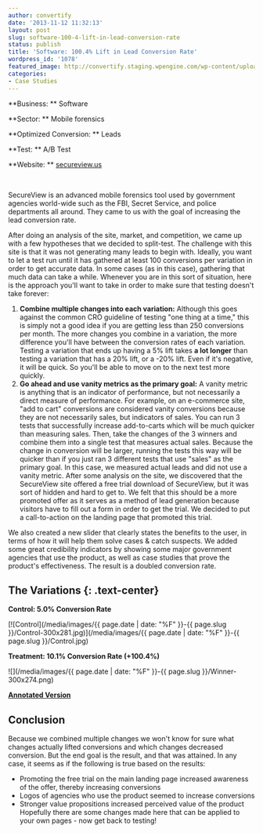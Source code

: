 ```yaml
---
author: convertify
date: '2013-11-12 11:32:13'
layout: post
slug: software-100-4-lift-in-lead-conversion-rate
status: publish
title: 'Software: 100.4% Lift in Lead Conversion Rate'
wordpress_id: '1078'
featured_image: http://convertify.staging.wpengine.com/wp-content/uploads/2013/11/Screenshot-2013-11-08-19.56.49.png
categories:
- Case Studies
---
```


**Business: **
Software

**Sector: **
Mobile forensics

**Optimized Conversion: **
Leads

**Test: **
A/B Test

**Website: **
[secureview.us](http://secureview.us)

 

SecureView is an advanced mobile forensics tool used by government agencies world-wide such as the FBI, Secret Service, and police departments all around. They came to us with the goal of increasing the lead conversion rate.

After doing an analysis of the site, market, and competition, we came up with a few hypotheses that we decided to split-test. The challenge with this site is that it was not generating many leads to begin with. Ideally, you want to let a test run until it has gathered at least 100 conversions per variation in order to get accurate data. In some cases (as in this case), gathering that much data can take a while. Whenever you are in this sort of situation, here is the approach you'll want to take in order to make sure that testing doesn't take forever:

  1. **Combine multiple changes into each variation:** Although this goes against the common CRO guideline of testing "one thing at a time," this is simply not a good idea if you are getting less than 250 conversions per month. The more changes you combine in a variation, the more difference you'll have between the conversion rates of each variation. Testing a variation that ends up having a 5% lift takes **a lot longer** than testing a variation that has a 20% lift, or a -20% lift. Even if it's negative, it will be quick. So you'll be able to move on to the next test more quickly.
  2. **Go ahead and use vanity metrics as the primary goal:** A vanity metric is anything that is an indicator of performance, but not necessarily a direct measure of performance. For example, on an e-commerce site, "add to cart" conversions are considered vanity conversions because they are not necessarily sales, but indicators of sales. You can run 3 tests that successfully increase add-to-carts which will be much quicker than measuring sales. Then, take the changes of the 3 winners and combine them into a single test that measures actual sales. Because the change in conversion will be larger, running the tests this way will be quicker than if you just ran 3 different tests that use "sales" as the primary goal. In this case, we measured actual leads and did not use a vanity metric.
After some analysis on the site, we discovered that the SecureView site offered a free trial download of SecureView, but it was sort of hidden and hard to get to. We felt that this should be a more promoted offer as it serves as a method of lead generation because visitors have to fill out a form in order to get the trial. We decided to put a call-to-action on the landing page that promoted this trial.

We also created a new slider that clearly states the benefits to the user, in terms of how it will help them solve cases & catch suspects. We added some great credibility indicators by showing some major government agencies that use the product, as well as case studies that prove the product's effectiveness. The result is a doubled conversion rate.

## The Variations {: .text-center}

**Control: 5.0% Conversion Rate**

[![Control](/media/images/{{ page.date | date: "%F" }}-{{ page.slug }}/Control-300x281.jpg)](/media/images/{{ page.date | date: "%F" }}-{{ page.slug }}/Control.jpg)

**Treatment: 10.1% Conversion Rate (+100.4%)**

![](/media/images/{{ page.date | date: "%F" }}-{{ page.slug }}/Winner-300x274.png) 

**[Annotated Version](https://notableapp.com/posts/6550c715efc2ff217d96624c292d096c2e4a663f#annotate/6550c715efc2ff217d96624c292d096c2e4a663f)**

## Conclusion

Because we combined multiple changes we won't know for sure what changes actually lifted conversions and which changes decreased conversion. But the end goal is the result, and that was attained. In any case, it seems as if the following is true based on the results:

  * Promoting the free trial on the main landing page increased awareness of the offer, thereby increasing conversions
  * Logos of agencies who use the product seemed to increase conversions
  * Stronger value propositions increased perceived value of the product
Hopefully there are some changes made here that can be applied to your own pages - now get back to testing!
